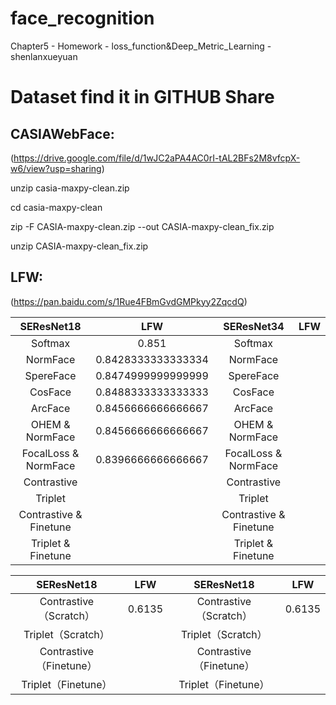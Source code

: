 # face_recognition
Chapter5 - Homework - loss_function&amp;Deep_Metric_Learning - shenlanxueyuan


# Dataset find it in GITHUB Share
## CASIAWebFace:

(https://drive.google.com/file/d/1wJC2aPA4AC0rI-tAL2BFs2M8vfcpX-w6/view?usp=sharing)

unzip casia-maxpy-clean.zip

cd casia-maxpy-clean

zip -F CASIA-maxpy-clean.zip --out CASIA-maxpy-clean_fix.zip

unzip CASIA-maxpy-clean_fix.zip

## LFW:

(https://pan.baidu.com/s/1Rue4FBmGvdGMPkyy2ZqcdQ)


|      SEResNet18       |   LFW              |       SEResNet34      |   LFW              |
|:---------------------:|:------------------:|:---------------------:|:------------------:|
|       Softmax         | 0.851              |       Softmax         |                    |
|       NormFace        | 0.8428333333333334 |       NormFace        |                    |
|      SpereFace        | 0.8474999999999999 |      SpereFace        |                    |
|       CosFace         | 0.8488333333333333 |       CosFace         |                    |
|       ArcFace         | 0.8456666666666667 |       ArcFace         |                    |
|   OHEM & NormFace     | 0.8456666666666667 |   OHEM & NormFace     |                    |
|FocalLoss & NormFace   | 0.8396666666666667 |FocalLoss & NormFace   |                    |
|     Contrastive       |                    |     Contrastive       |                    |
|        Triplet        |                    |        Triplet        |                    |
| Contrastive & Finetune|                    | Contrastive & Finetune|                    |
| Triplet & Finetune    |                    | Triplet & Finetune    |                    |


|	      SEResNet18      |        LFW         |	      SEResNet18       |        LFW         |
|:---------------------:|:------------------:|:----------------------:|:------------------:|
|Contrastive（Scratch） | 0.6135             | Contrastive（Scratch） | 0.6135             |
|Triplet（Scratch）	    |                    |Triplet（Scratch）	     |                    |
|Contrastive（Finetune）|                    |Contrastive（Finetune） |                    |		
|Triplet（Finetune）	   |                    |Triplet（Finetune） 	   |                    |

